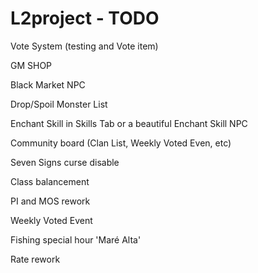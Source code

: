 # L2project - TODO

Vote System (testing and Vote item)

GM SHOP

Black Market NPC

Drop/Spoil Monster List

Enchant Skill in Skills Tab or a beautiful Enchant Skill NPC

Community board (Clan List, Weekly Voted Even, etc)

Seven Signs curse disable

Class balancement

PI and MOS rework

Weekly Voted Event

Fishing special hour 'Maré Alta'

Rate rework